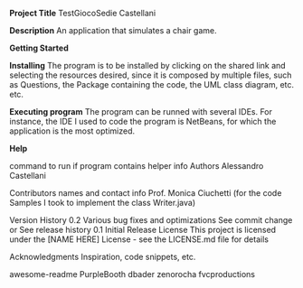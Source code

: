 **Project Title**
TestGiocoSedie Castellani

**Description**
An application that simulates a chair game.  

**Getting Started**

**Installing**
The program is to be installed by clicking on the shared link and selecting the resources desired, since it is composed by multiple files, such as Questions, the Package containing the code, the UML class diagram, etc. etc.

**Executing program**
The program can be runned with several IDEs. For instance, the IDE I used to code the program is NetBeans, for which the application is the most optimized. 

**Help**


command to run if program contains helper info
Authors
Alessandro Castellani 

Contributors names and contact info
Prof. Monica Ciuchetti (for the code Samples I took to implement the class Writer.java)


Version History
0.2
Various bug fixes and optimizations
See commit change or See release history
0.1
Initial Release
License
This project is licensed under the [NAME HERE] License - see the LICENSE.md file for details

Acknowledgments
Inspiration, code snippets, etc.

awesome-readme
PurpleBooth
dbader
zenorocha
fvcproductions
